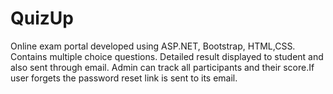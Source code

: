 # QuizUp
Online exam portal developed using ASP.NET, Bootstrap, HTML,CSS. Contains multiple choice questions. Detailed result displayed to student and also sent through email. Admin can track all participants and their score.If user forgets the password reset link is sent to its email.
